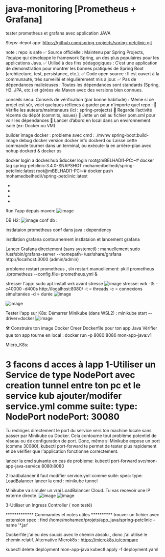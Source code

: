 # java-monitoring [Prometheus + Grafana]
tester prometheus et grafana avec application JAVA

Steps:
depot app:
https://github.com/spring-projects/spring-petclinic.git

note : repo is safe
✅ Source officielle : Maintenu par Spring Projects, l’équipe qui développe le framework Spring, un des plus populaires pour les applications Java.
✅ Utilisé à des fins pédagogiques : C’est une application de démonstration pour montrer les bonnes pratiques de Spring Boot (architecture, test, persistance, etc.).
✅ Code open source : Il est ouvert à la communauté, très surveillé et régulièrement mis à jour.
✅ Pas de dépendances malicieuses : Toutes les dépendances sont standards (Spring, H2, JPA, etc.) et gérées via Maven avec des versions bien connues.

conseils secu:
Conseils de vérification (par bonne habitude) :
Même si ce projet est sûr, voici quelques réflexes à garder pour n’importe quel repo :
🔎 Vérifie les auteurs/mainteneurs (ici : spring-projects)
📅 Regarde l’activité récente du dépôt (commits, issues)
🧪 Jette un œil au fichier pom.xml pour voir les dépendances
📁 Lancer d’abord en local dans un environnement isolé (ex: Docker ou VM)

builder image docker :
probleme avec cmd : ./mvnw spring-boot:build-image
debug 
docker version
docker info
dockerd ou Laisse cette commande tourner dans un terminal, ou exécute-la en arrière-plan avec nohup dockerd &
docker ps

docker login a docker.hub
$docker login
root@mBELHADI1-PC:~# docker tag spring-petclinic:3.4.0-SNAPSHOT mohamedbelhedi/spring-petclinic:latest
root@mBELHADI1-PC:~# docker push mohamedbelhedi//spring-petclinic:latest

*
*
*
*
Run l'app depuis maven:
![image](https://github.com/user-attachments/assets/24ae9d28-6061-43c0-ba37-6d7ba215685e)

DB H2:
![image](https://github.com/user-attachments/assets/a77c3277-1272-4706-af52-21a8f3d4dd11)
conf db :

instlataion prometheus
conf dans java : dependency

instllation grafana
contournement instlataion et lancement grafana

Lancer Grafana directement (sans systemctl) : manuellement
sudo /usr/sbin/grafana-server --homepath=/usr/share/grafana
http://localhost:3000 (admin/admin)

probleme restart prometheus , sln restart manuellement:
pkill prometheus
./prometheus --config.file=prometheus.yml &


stresser l'app:
sudo apt install wrk
avant stresse
![image](https://github.com/user-attachments/assets/74af8c03-7f61-4037-8b3d-affb43e3aae3)
stresse:
wrk -t5 -c40000 -d400s http://localhost:8080/
-t = threads
-c = connexions simultanées
-d = durée
![image](https://github.com/user-attachments/assets/d0b29eb5-bc99-4cff-bafb-63d65d9b7060)

![image](https://github.com/user-attachments/assets/77a3864c-e4cf-4da4-998d-a3c2e998b265)

Tester l'app sur K8s:
Démarrer Minikube (dans WSL2) :
minikube start --driver=docker
![image](https://github.com/user-attachments/assets/a4a8c95f-71c6-4367-aa0f-67516e206ad1)

🛠️ Construire ton image Docker
Creer Dockerfile pour ton app Java
Vérifier que ton app tourne en local : docker run -p 8080:8080 mon-app-java:v1

Micro_K8s:

3 facons d acces à lapp
1-Utiliser un Service de type NodePort avec creation tunnel entre ton pc et le service kub
ajouter/modifer service.yml comme suite:
type: NodePort
nodePort: 30080
===================
Tu rediriges directement le port du service vers ton machine locale sans passer par Minikube ou Docker. Cela contourne tout problème potentiel de réseau ou de configuration de port.
Donc, même si Minikube expose un port (comme 30080), kubectl port-forward te permet de tester plus rapidement et de vérifier que l'application fonctionne correctement.

lancer la cmd suivante en cas de probleme:
kubectl port-forward svc/mon-app-java-service 8080:8080

2 loadbalancer
il faut modifier service.yml comme suite:
spec:
  type: LoadBalancer
  lancer la cmd : minikube tunnel

Minikube va simuler un vrai LoadBalancer Cloud.
Tu vas recevoir une IP externe directe.
![image](https://github.com/user-attachments/assets/cefb3dc3-a570-4547-86ee-6bd48ed885cb)
![image](https://github.com/user-attachments/assets/d61c56bf-eed1-4992-8bb8-858dca4d0672)

3-Utiliser un Ingress Controller ( non testé)

************* Commandes et notes utiles **********
trouver un fichier avec extension spec : 
find /home/mohamed/projets/app_java/spring-petclinic -name '*.jar'

Dockerfile j'ai eu des soucis avec le chemin absolu , donc j'ai utilisé le chemin relatif.
Alternative Microk8s : https://microk8s.io/compare

kubectl delete deployment mon-app-java
kubectl apply -f deployment.yaml
